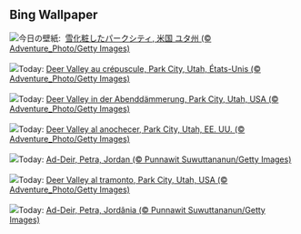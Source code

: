 ## Bing Wallpaper
![](https://www.bing.com/th?id=OHR.DeerValley_JA-JP0604255662_UHD.jpg&w=1000)今日の壁紙: &nbsp;[雪化粧したパークシティ, 米国 ユタ州 (© Adventure_Photo/Getty Images)](https://www.bing.com/th?id=OHR.DeerValley_JA-JP0604255662_UHD.jpg)
<br><br/>
![](https://www.bing.com/th?id=OHR.DeerValley_FR-FR5592642570_UHD.jpg&w=1000)Today: [Deer Valley au crépuscule, Park City, Utah, États-Unis (© Adventure_Photo/Getty Images)](https://www.bing.com/th?id=OHR.DeerValley_FR-FR5592642570_UHD.jpg)
<br><br/>
![](https://www.bing.com/th?id=OHR.DeerValley_DE-DE5666572987_UHD.jpg&w=1000)Today: [Deer Valley in der Abenddämmerung, Park City, Utah, USA (© Adventure_Photo/Getty Images)](https://www.bing.com/th?id=OHR.DeerValley_DE-DE5666572987_UHD.jpg)
<br><br/>
![](https://www.bing.com/th?id=OHR.DeerValley_ES-ES7003891910_UHD.jpg&w=1000)Today: [Deer Valley al anochecer, Park City, Utah, EE. UU. (© Adventure_Photo/Getty Images)](https://www.bing.com/th?id=OHR.DeerValley_ES-ES7003891910_UHD.jpg)
<br><br/>
![](https://www.bing.com/th?id=OHR.PetraMonastery_EN-GB4623557481_UHD.jpg&w=1000)Today: [Ad-Deir, Petra, Jordan (© Punnawit Suwuttananun/Getty Images)](https://www.bing.com/th?id=OHR.PetraMonastery_EN-GB4623557481_UHD.jpg)
<br><br/>
![](https://www.bing.com/th?id=OHR.DeerValley_IT-IT9318398790_UHD.jpg&w=1000)Today: [Deer Valley al tramonto, Park City, Utah, USA (© Adventure_Photo/Getty Images)](https://www.bing.com/th?id=OHR.DeerValley_IT-IT9318398790_UHD.jpg)
<br><br/>
![](https://www.bing.com/th?id=OHR.PetraMonastery_PT-BR6925888778_UHD.jpg&w=1000)Today: [Ad-Deir, Petra, Jordânia (© Punnawit Suwuttananun/Getty Images)](https://www.bing.com/th?id=OHR.PetraMonastery_PT-BR6925888778_UHD.jpg)
<br><br/>
